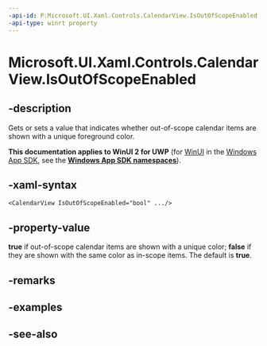 ```yaml
---
-api-id: P:Microsoft.UI.Xaml.Controls.CalendarView.IsOutOfScopeEnabled
-api-type: winrt property
---
```


<!-- Property syntax
public bool IsOutOfScopeEnabled { get;  set; }
-->

# Microsoft.UI.Xaml.Controls.CalendarView.IsOutOfScopeEnabled

## -description
Gets or sets a value that indicates whether out-of-scope calendar items are shown with a unique foreground color.

**This documentation applies to WinUI 2 for UWP** (for [WinUI](/windows/apps/winui/winui3/) in the [Windows App SDK](/windows/apps/windows-app-sdk/), see the **[Windows App SDK namespaces](/windows/windows-app-sdk/api/winrt/)**).

## -xaml-syntax
```xaml
<CalendarView IsOutOfScopeEnabled="bool" .../>
```


## -property-value
**true** if out-of-scope calendar items are shown with a unique color; **false** if they are shown with the same color as in-scope items. The default is **true**.

## -remarks

## -examples

## -see-also
